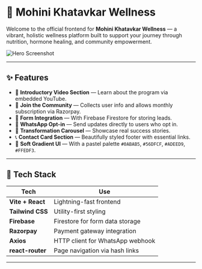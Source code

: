 # 🌿 Mohini Khatavkar Wellness

Welcome to the official frontend for **Mohini Khatavkar Wellness** — a vibrant, holistic wellness platform built to support your journey through nutrition, hormone healing, and community empowerment.

![Hero Screenshot](./public/preview.png)

---

## ✨ Features

- 🎥 **Introductory Video Section** — Learn about the program via embedded YouTube.
- 🌱 **Join the Community** — Collects user info and allows monthly subscription via Razorpay.
- 💬 **Form Integration** — With Firebase Firestore for storing leads.
- 📩 **WhatsApp Opt-in** — Send updates directly to users who opt in.
- 📸 **Transformation Carousel** — Showcase real success stories.
- 📞 **Contact Card Section** — Beautifully styled footer with essential links.
- 🎨 **Soft Gradient UI** — With a pastel palette `#0ABAB5`, `#56DFCF`, `#ADEED9`, `#FFEDF3`.

---

## 🔧 Tech Stack

| Tech             | Use                              |
| ---------------- | -------------------------------- |
| **Vite + React** | Lightning-fast frontend          |
| **Tailwind CSS** | Utility-first styling            |
| **Firebase**     | Firestore for form data storage  |
| **Razorpay**     | Payment gateway integration      |
| **Axios**        | HTTP client for WhatsApp webhook |
| **react-router** | Page navigation via hash links   |

---
